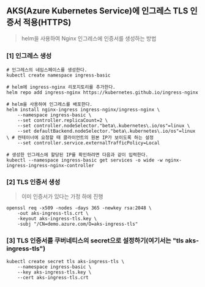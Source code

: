 ## AKS(Azure Kubernetes Service)에 인그레스 TLS 인증서 적용(HTTPS)
> helm을 사용하여 Nginx 인그레스에 인증서를 생성하는 방법
### [1] 인그레스 생성
```
# 인그레스의 네임스페이스를 생성한다.
kubectl create namespace ingress-basic

# helm에 ingress-nginx 리포지토리를 추가한다.
helm repo add ingress-nginx https://kubernetes.github.io/ingress-nginx

# helm을 사용하여 인그레스를 배포한다.
helm install nginx-ingress ingress-nginx/ingress-nginx \
    --namespace ingress-basic \
    --set controller.replicaCount=2 \
    --set controller.nodeSelector."beta\.kubernetes\.io/os"=linux \
    --set defaultBackend.nodeSelector."beta\.kubernetes\.io/os"=linux \ # 컨테이너에 요청할 때 클라이언트의 원본 IP가 보이도록 하는 설정
    --set controller.service.externalTrafficPolicy=Local
```

```
# 생성한 인그레스에 할당된 IP를 확인하려면 다음과 같이 입력한다.
kubectl --namespace ingress-basic get services -o wide -w nginx-ingress-ingress-nginx-controller
```
### [2] TLS 인증서 생성
> 이미 인증서가 있다는 가정 하에 진행  
```
openssl req -x509 -nodes -days 365 -newkey rsa:2048 \
    -out aks-ingress-tls.crt \
    -keyout aks-ingress-tls.key \
    -subj "/CN=demo.azure.com/O=aks-ingress-tls"
```

### [3] TLS 인증서를 쿠버네티스의 secret으로 설정하기(여기서는 "tls aks-ingress-tls")
```
kubectl create secret tls aks-ingress-tls \
    --namespace ingress-basic \
    --key aks-ingress-tls.key \
    --cert aks-ingress-tls.crt
```
